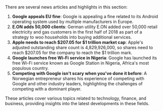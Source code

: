 There are several news articles and highlights in this section:

1. **Google appeals EU fine**: Google is appealing a fine related to its Android operating system used by multiple manufacturers in Europe.
2. **E.ON adds 50,000 clients**: German utility E.ON added over 50,000 retail electricity and gas customers in the first half of 2018 as part of a strategy to woo households into buying additional services.
3. **Apple needs to reach $207.05 for $1 trillion market cap**: Apple's adjusted outstanding share count is 4,829,926,000, so shares need to reach $207.05 for the company to reach the $1 trillion mark.
4. **Google launches free Wi-Fi service in Nigeria**: Google has launched its free Wi-Fi service known as Google Station in Nigeria, Africa's most populous country.
5. **Competing with Google isn't scary when you've done it before**: A Norwegian entrepreneur shares his experience of competing with Google and other industry leaders, highlighting the challenges of competing with a dominant player.

These articles cover various topics related to technology, finance, and business, providing insights into the latest developments in these fields.